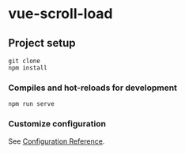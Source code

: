 # vue-scroll-load

## Project setup
```
git clone
npm install
```

### Compiles and hot-reloads for development
```
npm run serve
```
### Customize configuration
See [Configuration Reference](https://cli.vuejs.org/config/).
